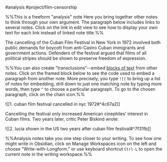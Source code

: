 #analysis 
#project/film-censorship 

%%This is a freeform "analysis" note 
 Here you bring together other notes to think through your own argument. 
 The paragraph below includes links to several notes. Click on the link in edit view to see how to display your own text for each link instead of linked note title.%%

The cancelling of the Cuban Film Festival in New York in 1972 involved both public demands for boycott from anti-Castro Cuban immigrants and government actions. Defenders of the festival argued that films of all political stripes should be shown to preserve freedom of expression.

%%You can also create "transclusions"--embed [blocks of text](https://help.obsidian.md/How+to/Link+to+blocks) from other notes.
 Click on the framed block below to see the code used to embed a paragraph from another note. More precisely, you type `![[` to bring up a list of notes for embedding, drill down to just one matching note by typing more words, then type `^` to choose a particular paragraph. To go to the chosen paragraph, click on the chain icon.%%

![[1. cuban film festival cancelled in nyc 1972#^4c67a2]]

Cancelling the festival only increased American cinephiles' interest in Cuban films. Two years later, critic Peter Biskind wrote:

![[2. lucia shown in the US two years after cuban film festival#^7f31fb]]

%%Analysis notes take you one step closer to your writing. To see how one might write in Obsidian, click on Manage Workspaces icon on the left and choose "Write-with-Longform," or use keyboard shortcut `Ctrl-L` to open the current note in the writing workspace.%%